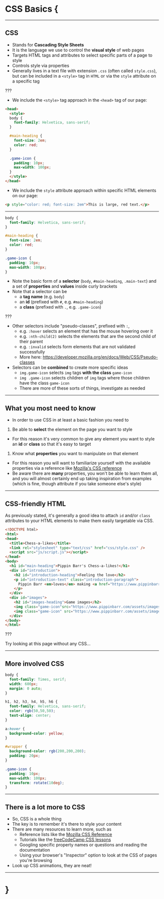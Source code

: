 # CSS Basics {

---

## CSS

- Stands for __Cascading Style Sheets__
- It is the language we use to control the __visual style__ of web pages
- Targets HTML tags and attributes to select specific parts of a page to style
- Controls style via properties
- Generally lives in a text file with extension `.css` (often called `style.css`), but can be included in a `<style>` tag in `HTML` or via the `style` attribute on a specific tag

???

- We include the `<style>` tag approach in the `<head>` tag of our page:

```html
<head>
  <style>
  body {
    font-family: Helvetica, sans-serif;
  }

  #main-heading {
    font-size: 2em;
    color: red;
  }

  .game-icon {
    padding: 10px;
    max-width: 100px;
  }
  </style>
</head>
```

- We include the `style` attribute approach within specific HTML elements on our page:

```html
<p style="color: red; font-size: 2em">This is large, red text.</p>
```

---

```css
body {
  font-family: Helvetica, sans-serif;
}

#main-heading {
  font-size: 2em;
  color: red;
}

.game-icon {
  padding: 10px;
  max-width: 100px;
}
```

- Note the basic form of a __selector__ (`body`, `#main-heading`, `.main-text`) and a set of __properties__ and __values__ inside curly brackets
- Note that a selector can be
  - a __tag name__ (e.g. `body`)
  - an __id__ (prefixed with `#`, e.g. `#main-heading`)
  - a __class__ (prefixed with `.`, e.g. `.game-icon`)

???

- Other selectors include "pseudo-classes", prefixed with `:`,
  - e.g. `:hover` selects an element that has the mouse hovering over it
  - e.g. `:nth-child(2)` selects the elements that are the second child of their parent
  - e.g. `:invalid` selects form elements that are not validated successfully
  - More here: https://developer.mozilla.org/en/docs/Web/CSS/Pseudo-classes
- Selectors can be __combined__ to create more specific ideas
  - `img.game-icon` selects `img` tags __with the class__ `game-icon`
  - `img .game-icon` selects children of `img` tags where those children have the class `game-icon`
  - There are more of these sorts of things, investigate as needed

---

## What you most need to know

- In order to use CSS in at least a basic fashion you need to

1. Be able to __select__ the element on the page you want to style
  - For this reason it's very common to give any element you want to style an __id__ or __class__ so that it's easy to target
1. Know what __properties__ you want to manipulate on that element
  - For this reason you will want to familiarize yourself with the available properties via a reference like [Mozilla's CSS reference](https://developer.mozilla.org/en-US/docs/Web/CSS/Reference)
  - Be aware there are __many__ properties, you won't be able to learn them all, and you will almost certainly end up taking inspiration from examples (which is fine, though attribute if you take someone else's style)

---

## CSS-friendly HTML

As previously stated, it's generally a good idea to attach `id` and/or `class` attributes to your HTML elements to make them easily targetable via CSS.

```html
<!DOCTYPE html>
<html>
<head>
  <title>Chess-a-likes</title>
  <link rel="stylesheet" type="text/css" href="css/style.css" />
  <script src="js/script.js"></script>
</head>
<body>
  <h1 id="main-heading">Pippin Barr's Chess-a-likes!</h1>
  <div id="introduction">
    <h2 id="introduction-heading">Feeling the love</h2>
    <p id="introduction-text" class="introduction-paragraph">
      Pippin Barr <em>loves</em> making <a href="https://www.pippinbarr.com/category/games/">games</a> based on <strong>chess</strong>.
    </p>
  </div>
  <div id="images">
    <h2 id="images-heading">Game images</h2>
    <img class="game-icon"src="https://www.pippinbarr.com/assets/images/game_icons/chesses-300x300.png" alt="Image of chesses chess position">
    <img class="game-icon" src="https://www.pippinbarr.com/assets/images/game_icons/mobile-chogue-300x300.png" alt="Image of mobile chogue chess position">
  </div>
</body>
</html>

```

???

Try looking at this page without any CSS...

---

## More involved CSS

```css
body {
  font-family: Times, serif;
  width: 600px;
  margin: 0 auto;
}

h1, h2, h3, h4, h5, h6 {
  font-family: Helvetica, sans-serif;
  color: rgb(50,50,50);
  text-align: center;
}

a:hover {
  background-color: yellow;
}

#wrapper {
  background-color: rgb(200,200,200);
  padding: 20px;
}

.game-icon {
  padding: 10px;
  max-width: 100px;
  transform: rotate(10deg);
}
```

---

## There is a lot more to CSS

- So, CSS is a whole thing
- The key is to remember it's there to style your content
- There are many resources to learn more, such as
  - Reference lists like the [Mozilla CSS Reference](https://developer.mozilla.org/en-US/docs/Web/CSS/Reference)
  - Tutorials like the [freeCodeCamp CSS lessons](https://www.freecodecamp.org/learn/responsive-web-design/basic-css/)
  - Googling specific property names or questions and reading the documentation
  - Using your browser's "Inspector" option to look at the CSS of pages you're browsing
- Look up CSS animations, they are neat!
---

# }
